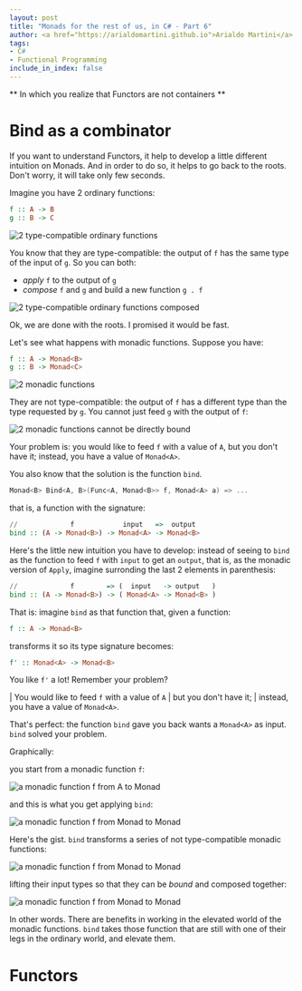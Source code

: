 ```yaml
---
layout: post
title: "Monads for the rest of us, in C# - Part 6"
author: <a href="https://arialdomartini.github.io">Arialdo Martini</a>
tags:
- C#
- Functional Programming
include_in_index: false
---
```

** In which you realize that Functors are not containers **

# Bind as a combinator
If you want to understand Functors, it help to develop a little different intuition on Monads. And in order to do so, it helps to go back to the roots.  
Don't worry, it will take only few seconds.

Imagine you have 2 ordinary functions:

```haskell
f :: A -> B
g :: B -> C
```

![2 type-compatible ordinary functions](static/img/nond-for-the-rest-of-us/ordinary-functions-2-functions.png)

You know that they are type-compatible: the output of `f` has the same type of the input of `g`. So you can both:

* *apply* `f` to the output of `g`
* *compose* `f` and `g` and build a new function `g . f`

![2 type-compatible ordinary functions composed](static/img/nond-for-the-rest-of-us/ordinary-functions-2-functions-composed.png)

Ok, we are done with the roots. I promised it would be fast.

Let's see what happens with monadic functions. Suppose you have:

```haskell
f :: A -> Monad<B>
g :: B -> Monad<C>
```

![2 monadic functions](static/img/nond-for-the-rest-of-us/monadic-functions-2-functions.png)

They are not type-compatible: the output of `f` has a different type than the type requested by `g`. You cannot just feed `g` with the output of `f`:

![2 monadic functions cannot be directly bound](static/img/nond-for-the-rest-of-us/monadic-functions-2-functions-cannot-be-bound.png)

Your problem is: you would like to feed `f` with a value of `A`, but you don't have it; instead, you have a value of `Monad<A>`.  

You also know that the solution is the function `bind`.

```csharp
Monad<B> Bind<A, B>(Func<A, Monad<B>> f, Monad<A> a) => ...
```

that is, a function with the signature:

```haskell
//             f            input   =>  output
bind :: (A -> Monad<B>) -> Monad<A> -> Monad<B>
```

Here's the little new intuition you have to develop: instead of seeing to `bind` as the function to feed `f` with `input` to get an `output`, that is, as the monadic version of `Apply`, imagine surronding the last 2 elements in parenthesis:


```haskell
//             f        => (  input   -> output   )
bind :: (A -> Monad<B>) -> ( Monad<A> -> Monad<B> )
```

That is: imagine `bind` as that function that, given a function:

```haskell
f :: A -> Monad<B>
```

transforms it so its type signature becomes:

```haskell
f' :: Monad<A> -> Monad<B>
```

You like `f'` a lot! Remember your problem?

| You would like to feed `f` with a value of `A`
| but you don't have it; 
| instead, you have a value of `Monad<A>`.

That's perfect: the function `bind` gave you back wants a `Monad<A>` as input. `bind` solved your problem.

Graphically:

you start from a monadic function `f`:

![a monadic function f from A to Monad<B>](static/img/nond-for-the-rest-of-us/monadic-functions-before-bind.png)

and this is what you get applying `bind`:

![a monadic function f from Monad<A> to Monad<B>](static/img/nond-for-the-rest-of-us/monadic-functions-after-bind.png)

Here's the gist. `bind` transforms a series of not type-compatible monadic functions:

![a monadic function f from Monad<A> to Monad<B>](static/img/nond-for-the-rest-of-us/monadic-functions-series-of-functions.png)

lifting their input types so that they can be *bound* and composed together:

![a monadic function f from Monad<A> to Monad<B>](static/img/nond-for-the-rest-of-us/monadic-functions-series-of-bound-functions.png)

In other words. There are benefits in working in the elevated world of the monadic functions. `bind` takes those function that are still with one of their legs in the ordinary world, and elevate them.

# Functors
